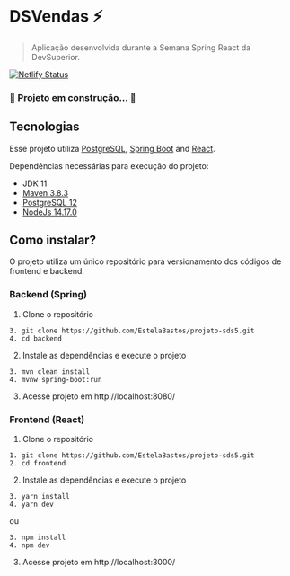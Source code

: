 # DSVendas ⚡

> Aplicação desenvolvida durante a Semana Spring React da DevSuperior.

[![Netlify Status](https://api.netlify.com/api/v1/badges/a1ece050-9d81-47a0-96d8-2c9ff6877497/deploy-status)](https://app.netlify.com/sites/dsvendas-eomb/deploys)  

### 🚧 Projeto em construção... 🚧

## Tecnologias

Esse projeto utiliza [PostgreSQL](https://www.postgresql.org/), [Spring Boot](https://spring.io/projects/spring-boot) and [React](https://pt-br.reactjs.org/).

Dependências necessárias para execução do projeto: 

  - JDK 11
  - [Maven 3.8.3](https://maven.apache.org/index.html)
  - [PostgreSQL 12](https://www.postgresql.org/)
  - [NodeJs 14.17.0](https://nodejs.org)

## Como instalar?

O projeto utiliza um único repositório para versionamento dos códigos de frontend e backend.

### Backend (Spring)
1. Clone o repositório
```
3. git clone https://github.com/EstelaBastos/projeto-sds5.git
4. cd backend
```
 2. Instale as dependências e execute o projeto
```
3. mvn clean install
4. mvnw spring-boot:run
```
3. Acesse projeto em http://localhost:8080/  

### Frontend (React)
1. Clone o repositório
```
1. git clone https://github.com/EstelaBastos/projeto-sds5.git
2. cd frontend
```
2. Instale as dependências e execute o projeto
```
3. yarn install
4. yarn dev
```
ou

```
3. npm install
4. npm dev
```
3. Acesse projeto em http://localhost:3000/